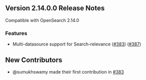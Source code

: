 ## Version 2.14.0.0 Release Notes

Compatible with OpenSearch 2.14.0

### Features
* Multi-datasource support for Search-relevance ([#383](https://github.com/opensearch-project/dashboards-search-relevance/pull/383)) ([#387](https://github.com/opensearch-project/dashboards-search-relevance/pull/387))

## New Contributors
* @sumukhswamy made their first contribution in [#383](https://github.com/opensearch-project/dashboards-search-relevance/pull/383)
